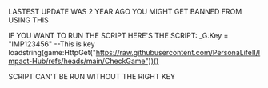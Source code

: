

LASTEST UPDATE WAS 2 YEAR AGO YOU MIGHT GET BANNED FROM USING THIS

IF YOU WANT TO RUN THE SCRIPT HERE'S THE SCRIPT: 
_G.Key = "IMP123456" --This is key
loadstring(game:HttpGet("https://raw.githubusercontent.com/PersonaLifeII/Impact-Hub/refs/heads/main/CheckGame"))()

SCRIPT CAN'T BE RUN WITHOUT THE RIGHT KEY
